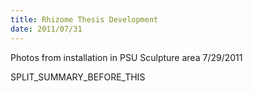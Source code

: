 ```yaml
---
title: Rhizome Thesis Development
date: 2011/07/31
---
```


Photos from installation in PSU Sculpture area 7/29/2011


SPLIT\_SUMMARY\_BEFORE\_THIS
















